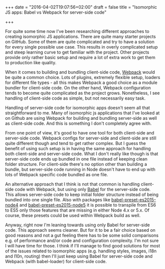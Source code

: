 +++
date = "2016-04-02T19:07:56+02:00"
draft = false
title = "Isomorphic JS apps: Babel vs Webpack for server-side code"

+++

For quite some time now I've been researching different approaches to creating isomorphic JS applications. There are quite many starter projects on GitHub. Some of them are quite complicated and try to have a solution for every single possible use case. This results in overly complicated setup and steep learning curve to get familiar with the project. Other projects provide only rather basic setup and require a lot of extra work to get them to production like quality.

When it comes to building and bundling client-side code, [Webpack](webpack.github.io) would be quite a common choice. Lots of plugins, extremely flexible setup, loaders for different file types - all this makes Webpack a good choice as a module bundler for client-side code. On the other hand, Webpack configuration tends to become quite complicated as the project grows. Nonetheless, I see handling of client-side code as simple, but not necessarily easy task.

Handling of server-side code for isomorphic apps doesn't seem all that straightforward to me. Many of isomorphic js applications that I've looked at on Github are using Webpack for building and bundling server-side as well as client-side code. And this is something I don't completely agree with.

From one point of view, it's good to have one tool for both client-side and server-side code. Webpack configs for server-side and client-side are still quite different though and tend to get rather complex. But I guess the benefit of using such setup is in having the same approach for handling both client-side and server-side code. What I don't really like though is that server-side code ends up bundled in one file instead of keeping clean folder structure. For client-side there's no option other than building a bundle, but server-side code running in Node doesn't have to end up with lots of Webpack specific code bundled as one file.

An alternative approach that I think is not that common is handling client-side code with Webpack, but using only [Babel](babeljs.io) for the server-side code. This allows server-side code to keep initial folder structure instead of being bundled into one single file. Also with packages like [babel-preset-es2015-node4](https://www.npmjs.com/package/babel-preset-es2015-node4) and [babel-preset-es2015-node5](https://www.npmjs.com/package/babel-preset-es2015-node5) it is possible to transpile from ES6 to ES5 only those features that are missing in either Node 4.x or 5.x. Of course, these presets could be used within Webpack build as well.

Anyway, right now I'm leaning towards using only Babel for server-side code. This approach seems cleaner. But for it to be a fair choice based on good reasons and not a gut feeling there has to be some solid comparisons e.g. of performance and/or code and configuration complexity. I'm not sure I will have time for those. I think if I'll manage to find good solutions for most of the issues related to isomorphic apps (e.g. handling styles, images, i18n and l10n, routing) then I'll just keep using Babel for server-side code and Webpack (with babel-loader) for client-side code.
